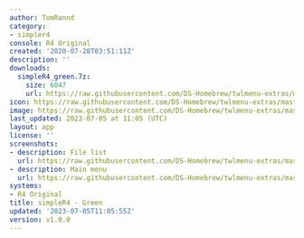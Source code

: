 ```yaml
---
author: TomRannd
category:
- simpler4
console: R4 Original
created: '2020-07-28T03:51:11Z'
description: ''
downloads:
  simpleR4_green.7z:
    size: 6047
    url: https://raw.githubusercontent.com/DS-Homebrew/twlmenu-extras/master/_nds/TWiLightMenu/r4menu/themes/simpleR4_green.7z
icon: https://raw.githubusercontent.com/DS-Homebrew/twlmenu-extras/master/unistore/icons/r4.png
image: https://raw.githubusercontent.com/DS-Homebrew/twlmenu-extras/master/unistore/icons/r4.png
last_updated: 2023-07-05 at 11:05 (UTC)
layout: app
license: ''
screenshots:
- description: File list
  url: https://raw.githubusercontent.com/DS-Homebrew/twlmenu-extras/master/_nds/TWiLightMenu/r4menu/themes/meta/simpleR4_green/screenshots/file-list.png
- description: Main menu
  url: https://raw.githubusercontent.com/DS-Homebrew/twlmenu-extras/master/_nds/TWiLightMenu/r4menu/themes/meta/simpleR4_green/screenshots/main-menu.png
systems:
- R4 Original
title: simpleR4 - Green
updated: '2023-07-05T11:05:55Z'
version: v1.0.0
---
```

